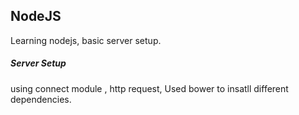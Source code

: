 ## NodeJS
Learning nodejs, basic server setup.

##### Server Setup 
using connect module , http request, Used bower to insatll different dependencies.